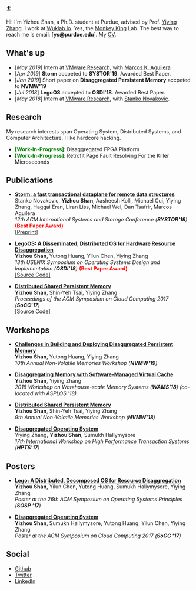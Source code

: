 :surfer:

Hi! I'm Yizhou Shan, a Ph.D. student at Purdue,
advised by Prof. [Yiying Zhang](https://engineering.purdue.edu/~yiying/). I work at [Wuklab.io](http://wuklab.io). Yes, the [Monkey King](https://en.wikipedia.org/wiki/Sun_Wukong) Lab.
The best way to reach me is email: [__ys@purdue.edu__].
My [CV](http://lastweek.io/pubs/cv.pdf).

## What's up
- [_May 2019_] Intern at [VMware Research](https://research.vmware.com/), with [Marcos K. Aguilera](http://mkaguilera.kawazoe.org/)
- [_Apr 2019_] __Storm__ accpeted to __SYSTOR'19__. Awarded Best Paper.
- [_Jan 2019_] Short paper on __Disaggregated Persistent Memory__ accpeted to __NVMW'19__
- [_Jul 2018_] __LegoOS__ accepted to __OSDI'18__. Awarded Best Paper.
- [_May 2018_] Intern at [VMware Research](https://research.vmware.com/), with [Stanko Novakovic](https://sites.google.com/site/stankonovakovic/).

## Research

My research interests span Operating System, Distributed Systems, and Computer
Architecture. I like hardcore hacking.

- <font color='green'>__[Work-In-Progress]__</font>: Disaggregated FPGA Platform
- <font color='green'>__[Work-In-Progress]__</font>: Retrofit Page Fault Resolving For the Killer Microseconds

## Publications

* [__Storm: a fast transactional dataplane for remote data structures__](https://dl.acm.org/citation.cfm?id=3325827)
<br> Stanko Novakovic, __Yizhou Shan__, Aasheesh Kolli, Michael Cui, Yiying Zhang, Haggai Eran, Liran Liss, Michael Wei, Dan Tsafrir, Marcos Aguilera
<br> _12th ACM International Systems and Storage Conference (__SYSTOR'19__)_ <font color='red'>__(Best Paper Award)__</font>
<br> [[Preprint]](https://arxiv.org/pdf/1902.02411.pdf)

* [__LegoOS: A Disseminated, Distributed OS for Hardware Resource Disaggregation__](https://www.usenix.org/conference/osdi18/presentation/shan)
<br> __Yizhou Shan__, Yutong Huang, Yilun Chen, Yiying Zhang
<br> _13th USENIX Symposium on Operating Systems Design and Implementation (__OSDI'18__)_ <font color='red'>__(Best Paper Award)__</font>
<br> [[Source Code]](https://github.com/WukLab/LegoOS)

* [__Distributed Shared Persistent Memory__](https://engineering.purdue.edu/WukLab/hotpot-socc17.pdf)
<br> __Yizhou Shan__, Shin-Yeh Tsai, Yiying Zhang
<br> _Proceedings of the ACM Symposium on Cloud Computing 2017 (__SoCC'17__)_
<br> [[Source Code]](https://github.com/WukLab/Hotpot)

## Workshops
* [__Challenges in Building and Deploying Disaggregated Persistent Memory__]()
<br> __Yizhou Shan__, Yutong Huang, Yiying Zhang
<br> _10th Annual Non-Volatile Memories Workshop (__NVMW'19__)_

* [__Disaggregating Memory with Software-Managed Virtual Cache__](http://workshops.inf.ed.ac.uk/wams/)
<br> __Yizhou Shan__, Yiying Zhang
<br> _2018 Workshop on Warehouse-scale Memory Systems (__WAMS'18__) (co-located with ASPLOS '18)_

* [__Distributed Shared Persistent Memory__](https://engineering.purdue.edu/WukLab/hotpot-socc17.pdf)
<br> __Yizhou Shan__, Shin-Yeh Tsai, Yiying Zhang
<br> _9th Annual Non-Volatile Memories Workshop (__NVMW'18__)_

* [__Disaggregated Operating System__](http://hpts.ws/papers/2017/lego.pdf)
<br> Yiying Zhang, __Yizhou Shan__, Sumukh Hallymysore
<br> _17th International Workshop on High Performance Transaction Systems (__HPTS'17__)_


## Posters
* [__Lego: A Distributed, Decomposed OS for Resource Disaggregation__](https://lastweek.github.io/pubs/SOSP17-Lego-Poster.pdf)
<br> __Yizhou Shan__, Yilun Chen, Yutong Huang, Sumukh Hallymysore, Yiying Zhang
<br> _Poster at the 26th ACM Symposium on Operating Systems Principles (__SOSP '17__)_

* [__Disaggregated Operating System__](https://lastweek.github.io/pubs/SoCC17-Lego-Poster.pdf)
<br> __Yizhou Shan__, Sumukh Hallymysore, Yutong Huang, Yilun Chen, Yiying Zhang
<br> _Poster at the ACM Symposium on Cloud Computing 2017 (__SoCC '17__)_

## Social

* [Github](https://github.com/lastweek)
* [Twitter](https://twitter.com/Yizhou_Shan)
* [LinkedIn](https://www.linkedin.com/in/lastweek/)
